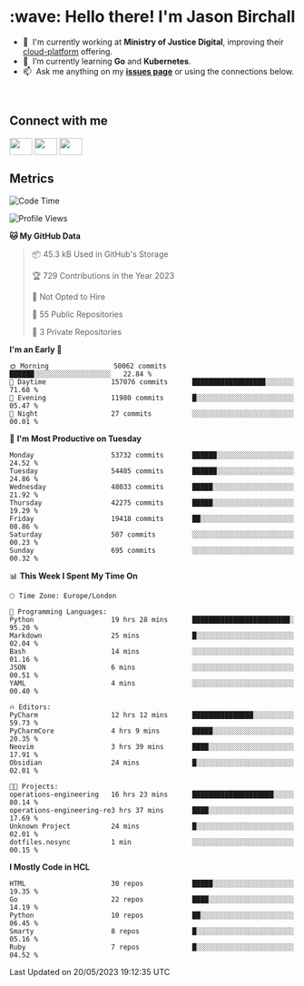 <h1 align="left" id="jason-title">:wave: Hello there! I'm Jason Birchall</h1>

- :office: &nbsp;I'm currently working at **Ministry of Justice Digital**, improving their [cloud-platform](https://github.com/ministryofjustice/cloud-platform) offering.
- :seedling: &nbsp;I’m currently learning **Go** and **Kubernetes**.
- :mailbox: &nbsp;Ask me anything on my **[issues page]** or using the connections below.


<br>

<h2>Connect with me</h2>
<p>
<a href="https://twitter.com/jsonBirchall" target="blank"><img align="center" src="https://cdn.jsdelivr.net/npm/simple-icons@3.0.1/icons/twitter.svg" alt="" height="30" width="40" /></a>
<a href="https://keybase.io/json0" target="blank"><img align="center" src="https://cdn.jsdelivr.net/npm/simple-icons@3.0.1/icons/keybase.svg" alt="" height="30" width="40" /></a>
<a href="https://www.reddit.com/user/kakorate" target="blank"><img align="center" src="https://cdn.jsdelivr.net/npm/simple-icons@3.0.1/icons/reddit.svg" alt="" height="30" width="40" /></a>
</p>

<h2>Metrics</h2>

<!--START_SECTION:waka-->
![Code Time](http://img.shields.io/badge/Code%20Time-1%2C060%20hrs%202%20mins-blue)

![Profile Views](http://img.shields.io/badge/Profile%20Views-0-blue)

**🐱 My GitHub Data** 

> 📦 45.3 kB Used in GitHub's Storage 
 > 
> 🏆 729 Contributions in the Year 2023
 > 
> 🚫 Not Opted to Hire
 > 
> 📜 55 Public Repositories 
 > 
> 🔑 3 Private Repositories 
 > 
**I'm an Early 🐤** 

```text
🌞 Morning                50062 commits       ██████░░░░░░░░░░░░░░░░░░░   22.84 % 
🌆 Daytime                157076 commits      ██████████████████░░░░░░░   71.68 % 
🌃 Evening                11980 commits       █░░░░░░░░░░░░░░░░░░░░░░░░   05.47 % 
🌙 Night                  27 commits          ░░░░░░░░░░░░░░░░░░░░░░░░░   00.01 % 
```
📅 **I'm Most Productive on Tuesday** 

```text
Monday                   53732 commits       ██████░░░░░░░░░░░░░░░░░░░   24.52 % 
Tuesday                  54485 commits       ██████░░░░░░░░░░░░░░░░░░░   24.86 % 
Wednesday                48033 commits       █████░░░░░░░░░░░░░░░░░░░░   21.92 % 
Thursday                 42275 commits       █████░░░░░░░░░░░░░░░░░░░░   19.29 % 
Friday                   19418 commits       ██░░░░░░░░░░░░░░░░░░░░░░░   08.86 % 
Saturday                 507 commits         ░░░░░░░░░░░░░░░░░░░░░░░░░   00.23 % 
Sunday                   695 commits         ░░░░░░░░░░░░░░░░░░░░░░░░░   00.32 % 
```


📊 **This Week I Spent My Time On** 

```text
🕑︎ Time Zone: Europe/London

💬 Programming Languages: 
Python                   19 hrs 28 mins      ████████████████████████░   95.20 % 
Markdown                 25 mins             █░░░░░░░░░░░░░░░░░░░░░░░░   02.04 % 
Bash                     14 mins             ░░░░░░░░░░░░░░░░░░░░░░░░░   01.16 % 
JSON                     6 mins              ░░░░░░░░░░░░░░░░░░░░░░░░░   00.51 % 
YAML                     4 mins              ░░░░░░░░░░░░░░░░░░░░░░░░░   00.40 % 

🔥 Editors: 
PyCharm                  12 hrs 12 mins      ███████████████░░░░░░░░░░   59.73 % 
PyCharmCore              4 hrs 9 mins        █████░░░░░░░░░░░░░░░░░░░░   20.35 % 
Neovim                   3 hrs 39 mins       ████░░░░░░░░░░░░░░░░░░░░░   17.91 % 
Obsidian                 24 mins             █░░░░░░░░░░░░░░░░░░░░░░░░   02.01 % 

🐱‍💻 Projects: 
operations-engineering   16 hrs 23 mins      ████████████████████░░░░░   80.14 % 
operations-engineering-re3 hrs 37 mins       ████░░░░░░░░░░░░░░░░░░░░░   17.69 % 
Unknown Project          24 mins             █░░░░░░░░░░░░░░░░░░░░░░░░   02.01 % 
dotfiles.nosync          1 min               ░░░░░░░░░░░░░░░░░░░░░░░░░   00.15 % 
```

**I Mostly Code in HCL** 

```text
HTML                     30 repos            █████░░░░░░░░░░░░░░░░░░░░   19.35 % 
Go                       22 repos            ████░░░░░░░░░░░░░░░░░░░░░   14.19 % 
Python                   10 repos            ██░░░░░░░░░░░░░░░░░░░░░░░   06.45 % 
Smarty                   8 repos             █░░░░░░░░░░░░░░░░░░░░░░░░   05.16 % 
Ruby                     7 repos             █░░░░░░░░░░░░░░░░░░░░░░░░   04.52 % 
```




 Last Updated on 20/05/2023 19:12:35 UTC
<!--END_SECTION:waka-->

<!-- links -->

[issues page]: https://github.com/jasonBirchall/jasonBirchall/issues "jasonBirchall/issues"

